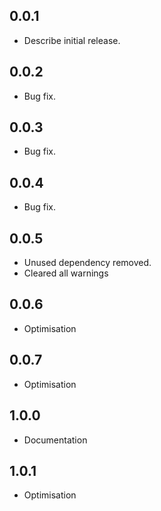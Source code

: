 ## 0.0.1

* Describe initial release.

## 0.0.2

* Bug fix.

## 0.0.3

* Bug fix.

## 0.0.4

* Bug fix.

## 0.0.5

* Unused dependency removed.
* Cleared all warnings

## 0.0.6

* Optimisation

## 0.0.7

* Optimisation

## 1.0.0

* Documentation

## 1.0.1

* Optimisation